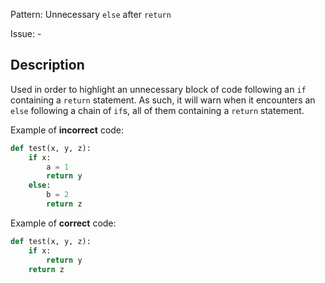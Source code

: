 Pattern: Unnecessary `else` after `return`

Issue: -

## Description

Used in order to highlight an unnecessary block of code following an `if` containing a `return` statement.
As such, it will warn when it encounters an `else` following a chain of `if`s, all of them containing a `return` statement.


Example of **incorrect** code:

```python
def test(x, y, z):
    if x:
        a = 1
        return y
    else:
        b = 2
        return z
```

Example of **correct** code:

```python
def test(x, y, z):
    if x:
        return y
    return z
```
